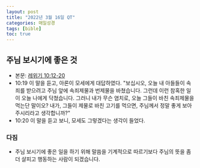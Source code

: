 ```yaml
---
layout: post
title: "2022년 3월 16일 QT"
categories: 매일성경
tags: [bible]
toc: true
---
```


## 주님 보시기에 좋은 것
- 본문: [레위기 10:12-20](https://www.bskorea.or.kr/bible/korbibReadpage.php?version=SAENEW&book=lev&chap=10&sec=12&cVersion=&fontSize=15px&fontWeight=normal#focus)
- 10:19 이 말을 듣고, 아론이 모세에게 대답하였다. "보십시오, 오늘 내 아들들이 속죄를 받으려고 주님 앞에 속죄제물과 번제물을 바쳤습니다. 그런데 이런 참혹한 일이 오늘 나에게 닥쳤습니다. 그러니 내가 무슨 염치로, 오늘 그들이 바친 속죄제물을 먹는단 말이오? 내가, 그들이 제물로 바친 고기를 먹으면, 주님께서 정말 좋게 보아 주시리라고 생각합니까?"
- 10:20 이 말을 듣고 보니, 모세도 그렇겠다는 생각이 들었다.

### 다짐
- 주님 보시기에 좋은 일을 하기 위해 말씀을 기계적으로 따르기보다 주님의 뜻을 좀더 살피고 행동하는 사람이 되겠습니다.
